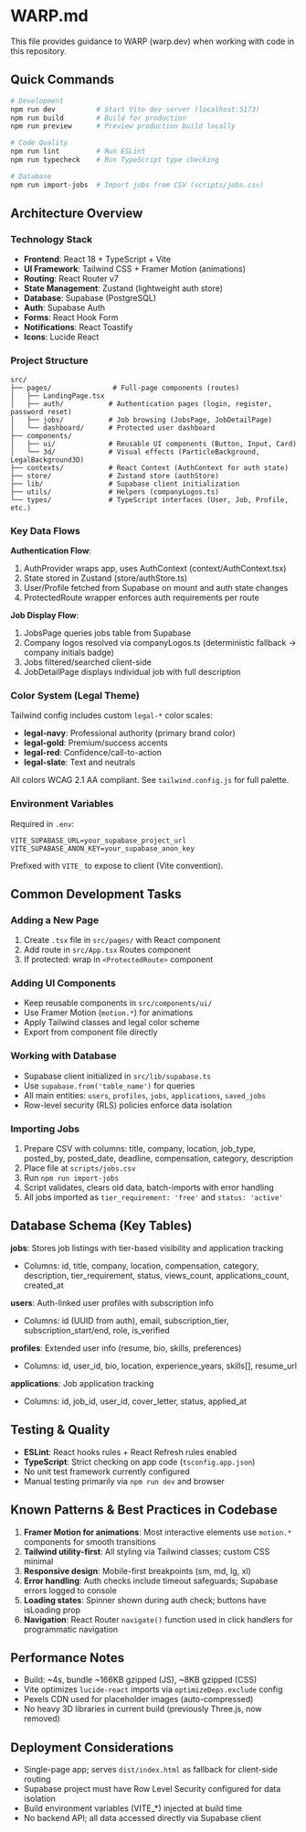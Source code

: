 # WARP.md

This file provides guidance to WARP (warp.dev) when working with code in this repository.

## Quick Commands

```bash
# Development
npm run dev          # Start Vite dev server (localhost:5173)
npm run build        # Build for production
npm run preview      # Preview production build locally

# Code Quality
npm run lint         # Run ESLint
npm run typecheck    # Run TypeScript type checking

# Database
npm run import-jobs  # Import jobs from CSV (scripts/jobs.csv)
```

## Architecture Overview

### Technology Stack
- **Frontend**: React 18 + TypeScript + Vite
- **UI Framework**: Tailwind CSS + Framer Motion (animations)
- **Routing**: React Router v7
- **State Management**: Zustand (lightweight auth store)
- **Database**: Supabase (PostgreSQL)
- **Auth**: Supabase Auth
- **Forms**: React Hook Form
- **Notifications**: React Toastify
- **Icons**: Lucide React

### Project Structure

```
src/
├── pages/               # Full-page components (routes)
│   ├── LandingPage.tsx
│   ├── auth/           # Authentication pages (login, register, password reset)
│   ├── jobs/           # Job browsing (JobsPage, JobDetailPage)
│   └── dashboard/      # Protected user dashboard
├── components/
│   ├── ui/             # Reusable UI components (Button, Input, Card)
│   └── 3d/             # Visual effects (ParticleBackground, LegalBackground3D)
├── contexts/           # React Context (AuthContext for auth state)
├── store/              # Zustand store (authStore)
├── lib/                # Supabase client initialization
├── utils/              # Helpers (companyLogos.ts)
└── types/              # TypeScript interfaces (User, Job, Profile, etc.)
```

### Key Data Flows

**Authentication Flow**:
1. AuthProvider wraps app, uses AuthContext (context/AuthContext.tsx)
2. State stored in Zustand (store/authStore.ts)
3. User/Profile fetched from Supabase on mount and auth state changes
4. ProtectedRoute wrapper enforces auth requirements per route

**Job Display Flow**:
1. JobsPage queries jobs table from Supabase
2. Company logos resolved via companyLogos.ts (deterministic fallback → company initials badge)
3. Jobs filtered/searched client-side
4. JobDetailPage displays individual job with full description

### Color System (Legal Theme)

Tailwind config includes custom `legal-*` color scales:
- **legal-navy**: Professional authority (primary brand color)
- **legal-gold**: Premium/success accents
- **legal-red**: Confidence/call-to-action
- **legal-slate**: Text and neutrals

All colors WCAG 2.1 AA compliant. See `tailwind.config.js` for full palette.

### Environment Variables

Required in `.env`:
```
VITE_SUPABASE_URL=your_supabase_project_url
VITE_SUPABASE_ANON_KEY=your_supabase_anon_key
```

Prefixed with `VITE_` to expose to client (Vite convention).

## Common Development Tasks

### Adding a New Page
1. Create `.tsx` file in `src/pages/` with React component
2. Add route in `src/App.tsx` Routes component
3. If protected: wrap in `<ProtectedRoute>` component

### Adding UI Components
- Keep reusable components in `src/components/ui/`
- Use Framer Motion (`motion.*`) for animations
- Apply Tailwind classes and legal color scheme
- Export from component file directly

### Working with Database
- Supabase client initialized in `src/lib/supabase.ts`
- Use `supabase.from('table_name')` for queries
- All main entities: `users`, `profiles`, `jobs`, `applications`, `saved_jobs`
- Row-level security (RLS) policies enforce data isolation

### Importing Jobs
1. Prepare CSV with columns: title, company, location, job_type, posted_by, posted_date, deadline, compensation, category, description
2. Place file at `scripts/jobs.csv`
3. Run `npm run import-jobs`
4. Script validates, clears old data, batch-imports with error handling
5. All jobs imported as `tier_requirement: 'free'` and `status: 'active'`

## Database Schema (Key Tables)

**jobs**: Stores job listings with tier-based visibility and application tracking
- Columns: id, title, company, location, compensation, category, description, tier_requirement, status, views_count, applications_count, created_at

**users**: Auth-linked user profiles with subscription info
- Columns: id (UUID from auth), email, subscription_tier, subscription_start/end, role, is_verified

**profiles**: Extended user info (resume, bio, skills, preferences)
- Columns: id, user_id, bio, location, experience_years, skills[], resume_url

**applications**: Job application tracking
- Columns: id, job_id, user_id, cover_letter, status, applied_at

## Testing & Quality

- **ESLint**: React hooks rules + React Refresh rules enabled
- **TypeScript**: Strict checking on app code (`tsconfig.app.json`)
- No unit test framework currently configured
- Manual testing primarily via `npm run dev` and browser

## Known Patterns & Best Practices in Codebase

1. **Framer Motion for animations**: Most interactive elements use `motion.*` components for smooth transitions
2. **Tailwind utility-first**: All styling via Tailwind classes; custom CSS minimal
3. **Responsive design**: Mobile-first breakpoints (sm, md, lg, xl)
4. **Error handling**: Auth checks include timeout safeguards; Supabase errors logged to console
5. **Loading states**: Spinner shown during auth check; buttons have isLoading prop
6. **Navigation**: React Router `navigate()` function used in click handlers for programmatic navigation

## Performance Notes

- Build: ~4s, bundle ~166KB gzipped (JS), ~8KB gzipped (CSS)
- Vite optimizes `lucide-react` imports via `optimizeDeps.exclude` config
- Pexels CDN used for placeholder images (auto-compressed)
- No heavy 3D libraries in current build (previously Three.js, now removed)

## Deployment Considerations

- Single-page app; serves `dist/index.html` as fallback for client-side routing
- Supabase project must have Row Level Security configured for data isolation
- Build environment variables (VITE_*) injected at build time
- No backend API; all data accessed directly via Supabase client
